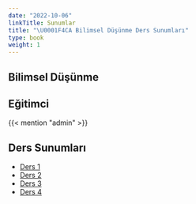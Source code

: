 ```yaml
---
date: "2022-10-06"
linkTitle: Sunumlar 
title: "\U0001F4CA Bilimsel Düşünme Ders Sunumları"
type: book
weight: 1
---
```


## Bilimsel Düşünme

## Eğitimci

{{< mention "admin" >}}

## Ders Sunumları

- [Ders 1](https://rpubs.com/Utku/BD_ders_1)
- [Ders 2](https://rpubs.com/Utku/BD_ders_2)
- [Ders 3](https://rpubs.com/Utku/BD_ders_3)
- [Ders 4](https://rpubs.com/Utku/BD_ders_4)
